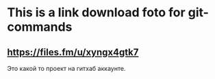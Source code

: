 # This is a link download foto for git-commands

## https://files.fm/u/xyngx4gtk7


Это какой то проект на гитхаб аккаунте.